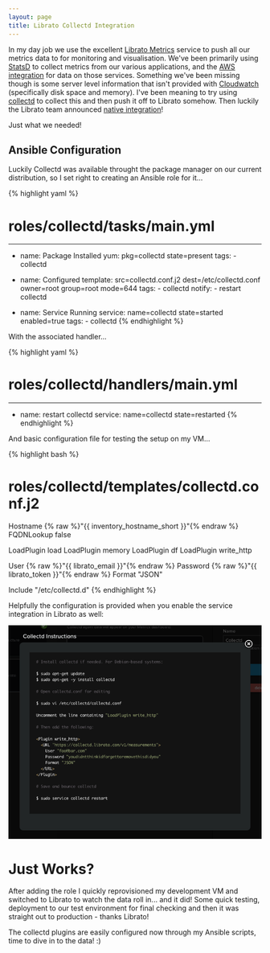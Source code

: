 ```yaml
---
layout: page
title: Librato Collectd Integration
---
```


In my day job we use the excellent [Librato Metrics](https://metrics.librato.com) 
service to push all our metrics data to for monitoring and visualisation. We've
been primarily using [StatsD](https://github.com/etsy/statsd/) to collect metrics from our various applications,
and the [AWS integration](https://metrics.librato.com/cloudwatch) for data on 
those services. Something we've been missing though is some server level 
information that isn't provided with [Cloudwatch](http://aws.amazon.com/cloudwatch/) (specifically 
disk space and memory). I've been meaning to try using [collectd](https://collectd.org/) 
to collect this and then push it off to Librato somehow. Then luckily the Librato team announced 
[native integration](http://blog.librato.com/posts/turnkey-server-monitoring-beta)!

Just what we needed!

## Ansible Configuration

Luckily Collectd was available throught the package manager on our current
distribution, so I set right to creating an Ansible role for it...

{% highlight yaml %}
# roles/collectd/tasks/main.yml
---

- name: Package Installed
  yum: pkg=collectd state=present
  tags:
      - collectd

- name: Configured
  template: src=collectd.conf.j2 dest=/etc/collectd.conf
            owner=root group=root mode=644
  tags:
      - collectd
  notify:
      - restart collectd

- name: Service Running
  service: name=collectd state=started enabled=true
  tags:
      - collectd
{% endhighlight %}

With the associated handler...

{% highlight yaml %}
# roles/collectd/handlers/main.yml
---

- name: restart collectd
  service: name=collectd state=restarted
{% endhighlight %}

And basic configuration file for testing the setup on my VM...

{% highlight bash %}
# roles/collectd/templates/collectd.conf.j2

Hostname    {% raw %}"{{ inventory_hostname_short }}"{% endraw %}
FQDNLookup   false

LoadPlugin load
LoadPlugin memory
LoadPlugin df
LoadPlugin write_http

<Plugin write_http>
    <URL "https://collectd.librato.com/v1/measurements">
        User {% raw %}"{{ librato_email }}"{% endraw %}
        Password {% raw %}"{{ librato_token }}"{% endraw %}
        Format "JSON"
	</URL>
</Plugin>

Include "/etc/collectd.d"
{% endhighlight %}

Helpfully the configuration is provided when you enable the service integration
in Librato as well:

![Image](/public/lcd1.png)

# Just Works?

After adding the role I quickly reprovisioned my development VM and switched to
Librato to watch the data roll in...  and it did! Some quick testing,
deployment to our test environment for final checking and then it was
straight out to production - thanks Librato!

The collectd plugins are easily configured now through my Ansible scripts, time
to dive in to the data! :)

